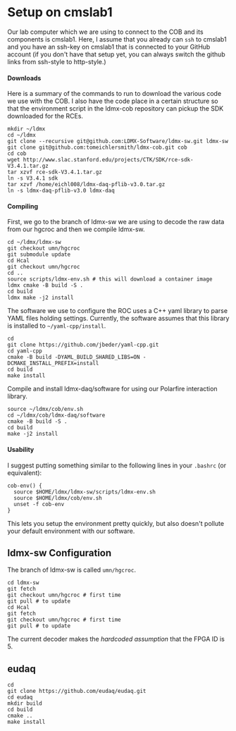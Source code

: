 # Setup on cmslab1
Our lab computer which we are using to connect to the COB and its components is cmslab1.
Here, I assume that you already can `ssh` to cmslab1 and you have an ssh-key on cmslab1
that is connected to your GitHub account (if you don't have that setup yet, you can always
switch the github links from ssh-style to http-style.)

#### Downloads
Here is a summary of the commands to run to download the various code we use with
the COB. I also have the code place in a certain structure so that the environment
script in the ldmx-cob repository can pickup the SDK downloaded for the RCEs.
```
mkdir ~/ldmx
cd ~/ldmx
git clone --recursive git@github.com:LDMX-Software/ldmx-sw.git ldmx-sw
git clone git@github.com:tomeichlersmith/ldmx-cob.git cob
cd cob
wget http://www.slac.stanford.edu/projects/CTK/SDK/rce-sdk-V3.4.1.tar.gz
tar xzvf rce-sdk-V3.4.1.tar.gz
ln -s V3.4.1 sdk
tar xzvf /home/eichl008/ldmx-daq-pflib-v3.0.tar.gz
ln -s ldmx-daq-pflib-v3.0 ldmx-daq
```

#### Compiling
First, we go to the branch of ldmx-sw we are using to decode the raw data
from our hgcroc and then we compile ldmx-sw.
```
cd ~/ldmx/ldmx-sw
git checkout umn/hgcroc
git submodule update
cd Hcal
git checkout umn/hgcroc
cd ..
source scripts/ldmx-env.sh # this will download a container image
ldmx cmake -B build -S .
cd build
ldmx make -j2 install
```
The software we use to configure the ROC uses a C++ yaml library to parse YAML files holding settings. Currently, the software assumes that this library is installed to `~/yaml-cpp/install`.
```
cd
git clone https://github.com/jbeder/yaml-cpp.git
cd yaml-cpp
cmake -B build -DYAML_BUILD_SHARED_LIBS=ON -DCMAKE_INSTALL_PREFIX=install
cd build
make install
```
Compile and install ldmx-daq/software for using our Polarfire interaction library.
```
source ~/ldmx/cob/env.sh
cd ~/ldmx/cob/ldmx-daq/software
cmake -B build -S .
cd build
make -j2 install
```

#### Usability

I suggest putting something similar to the following lines in your `.bashrc` (or equivalent):
```
cob-env() {
  source $HOME/ldmx/ldmx-sw/scripts/ldmx-env.sh
  source $HOME/ldmx/cob/env.sh
  unset -f cob-env
}
```
This lets you setup the environment pretty quickly, but also doesn't pollute your default environment with our software.

## ldmx-sw Configuration
The branch of ldmx-sw is called `umn/hgcroc`.
```
cd ldmx-sw
git fetch
git checkout umn/hgcroc # first time
git pull # to update
cd Hcal
git fetch
git checkout umn/hgcroc # first time
git pull # to update
```

The current decoder makes the _hardcoded assumption_ that the FPGA ID is 5.

## eudaq
```
cd
git clone https://github.com/eudaq/eudaq.git
cd eudaq
mkdir build
cd build
cmake ..
make install
```
